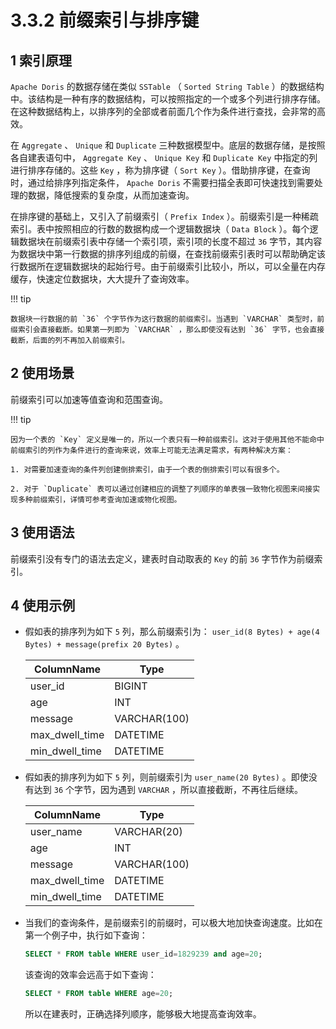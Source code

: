 # 3.3.2 前缀索引与排序键

## 1 索引原理

`Apache Doris` 的数据存储在类似 `SSTable` （ `Sorted String Table` ）的数据结构中。该结构是一种有序的数据结构，可以按照指定的一个或多个列进行排序存储。在这种数据结构上，以排序列的全部或者前面几个作为条件进行查找，会非常的高效。

在 `Aggregate` 、 `Unique` 和 `Duplicate` 三种数据模型中。底层的数据存储，是按照各自建表语句中， `Aggregate Key` 、 `Unique Key` 和 `Duplicate Key` 中指定的列进行排序存储的。这些 `Key` ，称为排序键（ `Sort Key` ）。借助排序键，在查询时，通过给排序列指定条件， `Apache Doris` 不需要扫描全表即可快速找到需要处理的数据，降低搜索的复杂度，从而加速查询。

在排序键的基础上，又引入了前缀索引（ `Prefix Index` ）。前缀索引是一种稀疏索引。表中按照相应的行数的数据构成一个逻辑数据块（ `Data Block` ）。每个逻辑数据块在前缀索引表中存储一个索引项，索引项的长度不超过 `36` 字节，其内容为数据块中第一行数据的排序列组成的前缀，在查找前缀索引表时可以帮助确定该行数据所在逻辑数据块的起始行号。由于前缀索引比较小，所以，可以全量在内存缓存，快速定位数据块，大大提升了查询效率。

!!! tip

    数据块一行数据的前 `36` 个字节作为这行数据的前缀索引。当遇到 `VARCHAR` 类型时，前缀索引会直接截断。如果第一列即为 `VARCHAR` ，那么即使没有达到 `36` 字节，也会直接截断，后面的列不再加入前缀索引。

## 2 使用场景

前缀索引可以加速等值查询和范围查询。

!!! tip

    因为一个表的 `Key` 定义是唯一的，所以一个表只有一种前缀索引。这对于使用其他不能命中前缀索引的列作为条件进行的查询来说，效率上可能无法满足需求，有两种解决方案：

    1. 对需要加速查询的条件列创建倒排索引，由于一个表的倒排索引可以有很多个。

    2. 对于 `Duplicate` 表可以通过创建相应的调整了列顺序的单表强一致物化视图来间接实现多种前缀索引，详情可参考查询加速或物化视图。

## 3 使用语法

前缀索引没有专门的语法去定义，建表时自动取表的 `Key` 的前 `36` 字节作为前缀索引。

## 4 使用示例

* 假如表的排序列为如下 `5` 列，那么前缀索引为： `user_id(8 Bytes) + age(4 Bytes) + message(prefix 20 Bytes)` 。

    | ColumnName | Type |
    | -- | -- |
    | user_id | BIGINT |
    | age | INT |
    | message | VARCHAR(100) |
    | max_dwell_time | DATETIME |
    | min_dwell_time | DATETIME |

* 假如表的排序列为如下 `5` 列，则前缀索引为 `user_name(20 Bytes)` 。即使没有达到 `36` 个字节，因为遇到 `VARCHAR` ，所以直接截断，不再往后继续。

    | ColumnName | Type |
    | -- | -- |
    | user_name | VARCHAR(20) |
    | age | INT |
    | message | VARCHAR(100) |
    | max_dwell_time | DATETIME |
    | min_dwell_time | DATETIME |

* 当我们的查询条件，是前缀索引的前缀时，可以极大地加快查询速度。比如在第一个例子中，执行如下查询：

    ```sql
    SELECT * FROM table WHERE user_id=1829239 and age=20;
    ```

    该查询的效率会远高于如下查询：

    ```sql
    SELECT * FROM table WHERE age=20;
    ```

    所以在建表时，正确选择列顺序，能够极大地提高查询效率。
